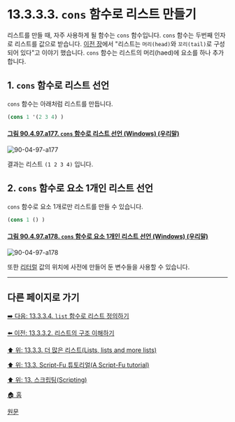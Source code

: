 # 13.3.3.3. `cons` 함수로 리스트 만들기
리스트를 만들 때, 자주 사용하게 될 함수는 `cons` 함수입니다. `cons` 함수는 두번째 인자로 리스트를 값으로 받습니다. [이전 장](./13-03-03-02-how_to_think_of_lists.md)에서 "리스트는 `머리(head)`와 `꼬리(tail)`로 구성되어 있다"고 이야기 했습니다. `cons` 함수는 리스트의 머리(haed)에 요소를 하나 추가합니다.

## 1. `cons` 함수로 리스트 선언
`cons` 함수는 아래처럼 리스트를 만듭니다.

```scheme
(cons 1 '(2 3 4) )
```

<a id="90-04-97-a177"></a>

#### [그림 90.4.97.a177. `cons` 함수로 리스트 선언 (Windows) (우리말)](./90-04-97-script_fu_console.md#90-04-97-a177)
![90-04-97-a177](https://github.com/wonder13662/gimp/assets/15767104/36c009c7-e3cc-422f-849a-43325acad8eb)

결과는 리스트 `(1 2 3 4)` 입니다.

## 2. `cons` 함수로 요소 1개인 리스트 선언

`cons` 함수로 요소 1개로만 리스트를 만들 수 있습니다.

```scheme
(cons 1 () )
```

<a id="90-04-97-a178"></a>

#### [그림 90.4.97.a178. `cons` 함수로 요소 1개인 리스트 선언 (Windows) (우리말)](./90-04-97-script_fu_console.md#90-04-97-a178)
![90-04-97-a178](https://github.com/wonder13662/gimp/assets/15767104/1a55eb82-5c91-42fd-afe0-9c741a079ee9)

또한 [리터럴](https://ko.wikipedia.org/wiki/%EB%A6%AC%ED%84%B0%EB%9F%B4) 값의 위치에 사전에 만들어 둔 변수들을 사용할 수 있습니다.

***

## 다른 페이지로 가기

[➡️ 다음: 13.3.3.4. `list` 함수로 리스트 정의하기](./13-03-03-04-defining_a_list_using_the_list_function.md)

[⬅️ 이전: 13.3.3.2. 리스트의 구조 이해하기](./13-03-03-02-how_to_think_of_lists.md)

[⬆️ 위: 13.3.3. 더 많은 리스트(Lists, lists and more lists)](./13-03-03-00-lists-lists-and-more-lists.md)

[⬆️ 위: 13.3. Script-Fu 튜토리얼(A Script-Fu tutorial)](./13-03-00-a-script-fu-tutorial.md)

[⬆️ 위: 13. 스크립팅(Scripting)](./13-00-scripting.md)

[🏠 홈](./00-home.md)

[원문](https://docs.gimp.org/2.10/ko/gimp-using-script-fu-tutorial-lists.html#idm9765)